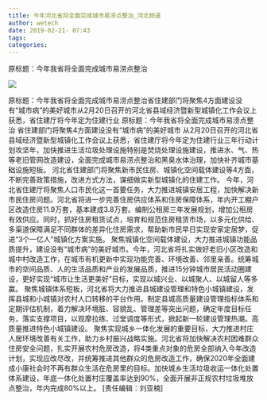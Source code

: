 ```yaml
---
title: 今年河北省将全面完成城市易涝点整治_河北频道
author: wetech
date: 2019-02-21- 07:43
tags: 
categories: 
---
```

原标题：今年我省将全面完成城市易涝点整治
<!-- more -->
                
<img align="center" border="0" src="http://p2.ifengimg.com/a/2016/0810/204c433878d5cf9size1_w16_h16.png" />
                
            
原标题：今年我省将全面完成城市易涝点整治省住建部门将聚焦4方面建设没有“城市病”的美好城市从2月20日召开的河北省县域经济暨新型城镇化工作会议上获悉，省住建厅将今年定为住建行业
原标题：今年我省将全面完成城市易涝点整治
省住建部门将聚焦4方面建设没有“城市病”的美好城市
从2月20日召开的河北省县域经济暨新型城镇化工作会议上获悉，省住建厅将今年定为住建行业三年行动计划攻坚年，加快推进生活垃圾处理设施特别是焚烧处理设施建设，推进水、气、热等老旧管网改造建设，全面完成城市易涝点整治和黑臭水体治理，加快补齐城市基础设施短板。
河北省住建部门将聚焦新市民住房、城镇化空间载体建设等4方面，不断完善政策措施，改进方式方法，谋细做实新型城镇化的住建工作。
今年，河北省住建厅将聚焦人口市民化这一首要任务，大力推进城镇安居工程，加快解决新市民住房问题。河北省将进一步完善住房供应体系和住房保障体系，年内开工棚户区改造住房11.9万套，基本建成3.8万套。编制公租房三年发展规划，增加公租房有效供应。同时，抓好住房租赁试点，培育和规范住房租赁市场，以多元化供给、多渠道保障满足不同群体的差异化住房需求，帮助新市民早日实现安家定居梦，促进“3个一亿人”城镇化方案实施。
聚焦城镇化空间载体建设，大力推进城镇功能品质提升，建设没有“城市病”的美好城市。今年，河北省将扎实做好老旧小区改造和城中村改造工作，在城市有机更新中实现功能完善、环境改善、邻里亲善。统筹城市的空间品质、人的生活品质和产业的发展品质，推进15分钟城市居民活动圈建设，更好实现“城市让生活更美好”目标，实现以城兴业、以城聚人、以城留人等多赢。
聚焦城镇体系短板，河北省将大力推进县城建设管理和特色小城镇建设，发挥县城和小城镇对农村人口转移的平台作用。制定县城高质量建设管理指标体系和定期评估机制，着力解决环境脏、容貌乱、管理差等突出问题，确定年度目标任务，落实支撑项目，以观摩拉练、过堂调度等形式，掀起新一轮建设管理热潮。高质量推进特色小城镇建设。
聚焦实现城乡一体化发展的重要目标，大力推进村庄人居环境改善有关工作，助力乡村振兴战略实施。河北省将加快解决农村困难群众住房安全问题，扎实开展农村危房改造，将4类重点对象的危房全部纳入今年改造计划，实现应改尽改，并统筹推进其他群众的危房改造工作，确保2020年全面建成小康社会时不再有群众生活在危房里的目标。加快城乡生活垃圾收运一体化处置体系建设，年底一体化处置村庄覆盖率达到90%，全面开展非正规农村垃圾堆放点整治，年内完成80%以上。
[责任编辑：刘亚楠]
            
